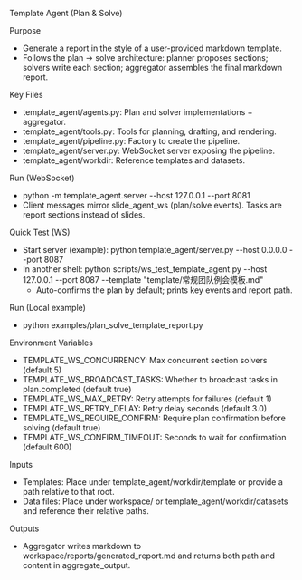 Template Agent (Plan & Solve)

Purpose
- Generate a report in the style of a user-provided markdown template.
- Follows the plan → solve architecture: planner proposes sections; solvers write each section; aggregator assembles the final markdown report.

Key Files
- template_agent/agents.py: Plan and solver implementations + aggregator.
- template_agent/tools.py: Tools for planning, drafting, and rendering.
- template_agent/pipeline.py: Factory to create the pipeline.
- template_agent/server.py: WebSocket server exposing the pipeline.
- template_agent/workdir: Reference templates and datasets.

Run (WebSocket)
- python -m template_agent.server --host 127.0.0.1 --port 8081
- Client messages mirror slide_agent_ws (plan/solve events). Tasks are report sections instead of slides.

Quick Test (WS)
- Start server (example): python template_agent/server.py --host 0.0.0.0 --port 8087
- In another shell: python scripts/ws_test_template_agent.py --host 127.0.0.1 --port 8087 --template "template/常规团队例会模板.md"
  - Auto-confirms the plan by default; prints key events and report path.

Run (Local example)
- python examples/plan_solve_template_report.py

Environment Variables
- TEMPLATE_WS_CONCURRENCY: Max concurrent section solvers (default 5)
- TEMPLATE_WS_BROADCAST_TASKS: Whether to broadcast tasks in plan.completed (default true)
- TEMPLATE_WS_MAX_RETRY: Retry attempts for failures (default 1)
- TEMPLATE_WS_RETRY_DELAY: Retry delay seconds (default 3.0)
- TEMPLATE_WS_REQUIRE_CONFIRM: Require plan confirmation before solving (default true)
- TEMPLATE_WS_CONFIRM_TIMEOUT: Seconds to wait for confirmation (default 600)

Inputs
- Templates: Place under template_agent/workdir/template or provide a path relative to that root.
- Data files: Place under workspace/ or template_agent/workdir/datasets and reference their relative paths.

Outputs
- Aggregator writes markdown to workspace/reports/generated_report.md and returns both path and content in aggregate_output.

